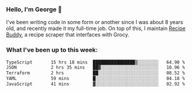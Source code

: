 ### Hello, I'm George 👋

I've been writing code in some form or another since I was about 8 years old, and recently made it my full-time job. On top of this, I maintain [Recipe Buddy](https://github.com/georgegebbett/recipe-buddy), a recipe scraper that interfaces with Grocy.  

<!--
**georgegebbett/georgegebbett** is a ✨ _special_ ✨ repository because its `README.md` (this file) appears on your GitHub profile.

Here are some ideas to get you started:

- 🔭 I’m currently working on ...
- 🌱 I’m currently learning ...
- 👯 I’m looking to collaborate on ...
- 🤔 I’m looking for help with ...
- 💬 Ask me about ...
- 📫 How to reach me: ...
- 😄 Pronouns: ...
- ⚡ Fun fact: ...
-->

### What I've been up to this week:
<!--START_SECTION:waka-->

```txt
TypeScript       15 hrs 18 mins  ████████████████▒░░░░░░░░   64.90 %
JSON             2 hrs 35 mins   ██▓░░░░░░░░░░░░░░░░░░░░░░   10.96 %
Terraform        2 hrs           ██░░░░░░░░░░░░░░░░░░░░░░░   08.52 %
YAML             59 mins         █░░░░░░░░░░░░░░░░░░░░░░░░   04.18 %
JavaScript       41 mins         ▓░░░░░░░░░░░░░░░░░░░░░░░░   02.92 %
```

<!--END_SECTION:waka-->
